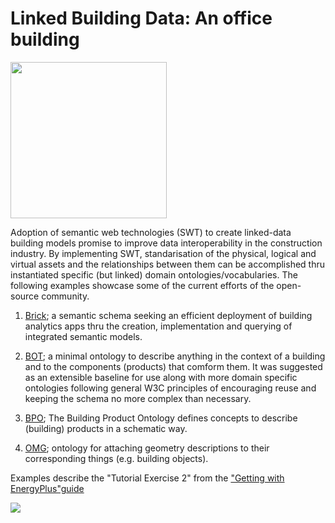 # Linked Building Data: An office building

<img src="https://upload.wikimedia.org/wikipedia/commons/thumb/f/f3/Rdf_logo.svg/1200px-Rdf_logo.svg.png" width="250"/>

Adoption of semantic web technologies (SWT) to create linked-data building models promise to improve data interoperability in the construction industry. By implementing SWT, standarisation of the physical, 
logical and virtual assets and the relationships between them can be accomplished
thru instantiated specific (but linked) domain ontologies/vocabularies.
The following examples showcase some of the current efforts of the open-source 
community. 

1. [Brick](https://brickschema.org); a semantic schema seeking an efficient deployment of building
analytics apps thru the creation, implementation  and querying of integrated 
semantic models.

2. [BOT](https://w3c-lbd-cg.github.io/bot); a minimal ontology to describe anything in the context of a building 
and to the components (products) that comform them.
It was suggested as an extensible baseline for use along with more domain 
specific ontologies following general W3C principles of encouraging reuse and 
keeping the schema no more complex than necessary.

3. [BPO](https://www.projekt-scope.de/ontologies/bpo/); The Building Product Ontology defines concepts to describe (building) products in a schematic way. 

4. [OMG](https://www.projekt-scope.de/ontologies/omg/#hasComplexGeometryDescription); ontology for attaching geometry 
descriptions to their corresponding things (e.g. building objects).

Examples describe the "Tutorial Exercise 2" from the ["Getting with EnergyPlus"guide](https://energyplus.net/sites/default/files/pdfs_v8.3.0/GettingStarted.pdf)  

<img src="https://www.energyplus.net/sites/default/files/docs/site_v8.3.0/GettingStarted/media/image020.png"/>


